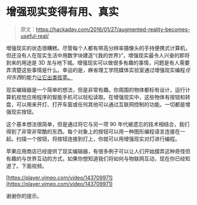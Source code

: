 # 增强现实变得有用、真实

> 原文：<https://hackaday.com/2016/01/27/augmented-reality-becomes-useful-real/>

增强现实的状态很糟糕。尽管每个人都有带高分辨率摄像头的手持便携式计算机，但还没有人在现实生活中用数字块建造“《我的世界》”，增强现实最令人兴奋的即将到来的用途是 3D 龙与地下城。增强现实可以做很多有趣的事情，问题是有人需要弄清楚这些事情是什么。幸运的是，麻省理工学院媒体实验室通过增强现实编程*任何东西*的能力[让它出类拔萃。](http://www.realityeditor.org/)

现实编辑器是一个简单的想法，但是非常有趣。你周围的物体都标有设计，运行计算机视觉应用程序的智能手机可以轻松读取。在增强现实中，这些物体有按钮和转盘，可以用来开灯、打开车窗或任何其他可以通过互联网控制的功能。一切都是增强现实按钮。

这个基本想法很简单，但是通过将它与另一项 90 年代被遗忘的技术相结合，我们得到了非常非常酷的东西。每个对象上的按钮可以用一种图形编程语言连接在一起。扫描一个按钮，将按钮连接到灯上，你就可以用增强现实对灯进行编程。

苹果应用商店已经提供了现实编辑器，有很多例子可以让人们开始摆弄这种奇怪但有趣的与世界互动的方式。如果你想知道我们将如何与物联网互动，现在你已经知道了。下面视频。

[https://player.vimeo.com/video/143709971](https://player.vimeo.com/video/143709971)

谢谢你的提示。